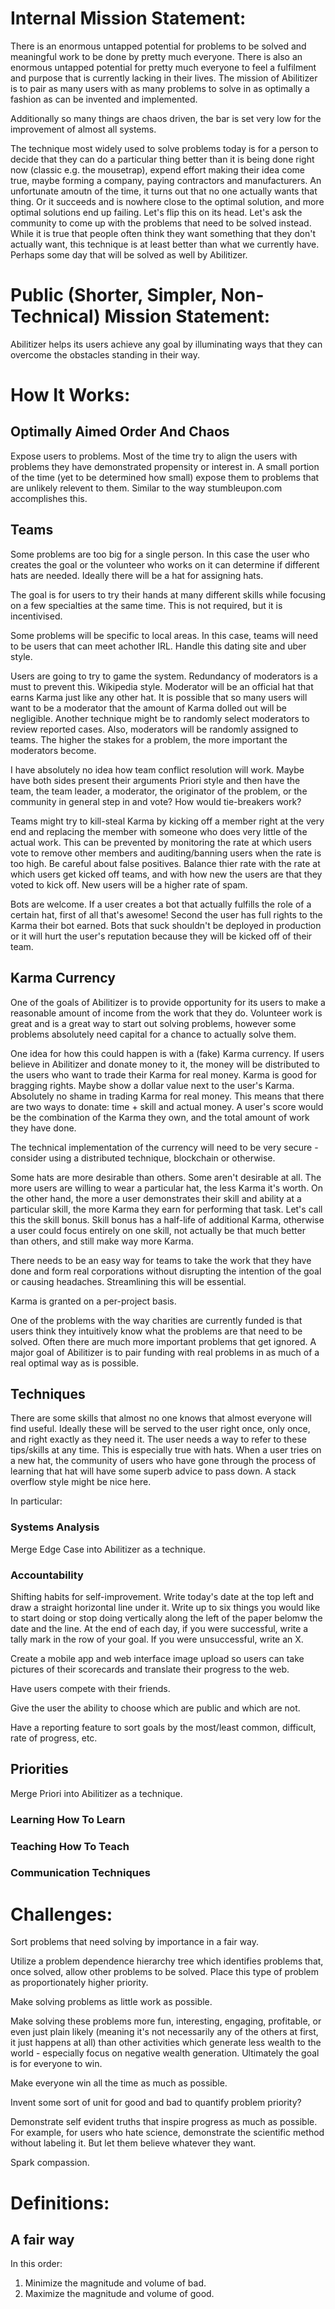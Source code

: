 # Internal Mission Statement:

There is an enormous untapped potential for problems to be solved and meaningful work to be done by pretty much everyone. There is also an enormous untapped potential for pretty much everyone to feel a fulfilment and purpose that is currently lacking in their lives. The mission of Abilitizer is to pair as many users with as many problems to solve in as optimally a fashion as can be invented and implemented.

Additionally so many things are chaos driven, the bar is set very low for the improvement of almost all systems.

The technique most widely used to solve problems today is for a person to decide that they can do a particular thing better than it is being done right now (classic e.g. the mousetrap), expend effort making their idea come true, maybe forming a company, paying contractors and manufacturers. An unfortunate amoutn of the time, it turns out that no one actually wants that thing. Or it succeeds and is nowhere close to the optimal solution, and more optimal solutions end up failing. Let's flip this on its head. Let's ask the community to come up with the problems that need to be solved instead. While it is true that people often think they want something that they don't actually want, this technique is at least better than what we currently have. Perhaps some day that will be solved as well by Abilitizer.



# Public (Shorter, Simpler, Non-Technical) Mission Statement:

Abilitizer helps its users achieve any goal by illuminating ways that they can overcome the obstacles standing in their way.



# How It Works:

## Optimally Aimed Order And Chaos

Expose users to problems. Most of the time try to align the users with problems they have demonstrated propensity or interest in. A small portion of the time (yet to be determined how small) expose them to problems that are unlikely relevent to them. Similar to the way stumbleupon.com accomplishes this.

## Teams

Some problems are too big for a single person. In this case the user who creates the goal or the volunteer who works on it can determine if different hats are needed. Ideally there will be a hat for assigning hats.

The goal is for users to try their hands at many different skills while focusing on a few specialties at the same time. This is not required, but it is incentivised.

Some problems will be specific to local areas. In this case, teams will need to be users that can meet achother IRL. Handle this dating site and uber style.

Users are going to try to game the system. Redundancy of moderators is a must to prevent this. Wikipedia style. Moderator will be an official hat that earns Karma just like any other hat. It is possible that so many users will want to be a moderator that the amount of Karma dolled out will be negligible. Another technique might be to randomly select moderators to review reported cases. Also, moderators will be randomly assigned to teams. The higher the stakes for a problem, the more important the moderators become.

I have absolutely no idea how team conflict resolution will work. Maybe have both sides present their arguments Priori style and then have the team, the team leader, a moderator, the originator of the problem, or the community in general step in and vote? How would tie-breakers work?

Teams might try to kill-steal Karma by kicking off a member right at the very end and replacing the member with someone who does very little of the actual work. This can be prevented by monitoring the rate at which users vote to remove other members and auditing/banning users when the rate is too high. Be careful about false positives. Balance thier rate with the rate at which users get kicked off teams, and with how new the users are that they voted to kick off. New users will be a higher rate of spam.

Bots are welcome. If a user creates a bot that actually fulfills the role of a certain hat, first of all that's awesome! Second the user has full rights to the Karma their bot earned. Bots that suck shouldn't be deployed in production or it will hurt the user's reputation because they will be kicked off of their team.

## Karma Currency

One of the goals of Abilitizer is to provide opportunity for its users to make a reasonable amount of income from the work that they do. Volunteer work is great and is a great way to start out solving problems, however some problems absolutely need capital for a chance to actually solve them.

One idea for how this could happen is with a (fake) Karma currency. If users believe in Abilitizer and donate money to it, the money will be distributed to the users who want to trade their Karma for real money. Karma is good for bragging rights. Maybe show a dollar value next to the user's Karma. Absolutely no shame in trading Karma for real money. This means that there are two ways to donate: time + skill and actual money. A user's score would be the combination of the Karma they own, and the total amount of work they have done.

The technical implementation of the currency will need to be very secure - consider using a distributed technique, blockchain or otherwise.

Some hats are more desirable than others. Some aren't desirable at all. The more users are willing to wear a particular hat, the less Karma it's worth. On the other hand, the more a user demonstrates their skill and ability at a particular skill, the more Karma they earn for performing that task. Let's call this the skill bonus. Skill bonus has a half-life of additional Karma, otherwise a user could focus entirely on one skill, not actually be that much better than others, and still make way more Karma.

There needs to be an easy way for teams to take the work that they have done and form real corporations without disrupting the intention of the goal or causing headaches. Streamlining this will be essential.

Karma is granted on a per-project basis.

One of the problems with the way charities are currently funded is that users think they intuitively know what the problems are that need to be solved. Often there are much more important problems that get ignored. A major goal of Abilitizer is to pair funding with real problems in as much of a real optimal way as is possible.

## Techniques

There are some skills that almost no one knows that almost everyone will find useful. Ideally these will be served to the user right once, only once, and right exactly as they need it. The user needs a way to refer to these tips/skills at any time. This is especially true with hats. When a user tries on a new hat, the community of users who have gone through the process of learning that hat will have some superb advice to pass down. A stack overflow style might be nice here.

In particular:

### Systems Analysis

Merge Edge Case into Abilitizer as a technique.

### Accountability

Shifting habits for self-improvement. Write today's date at the top left and draw a straight horizontal line under it. Write up to six things you would like to start doing or stop doing vertically along the left of the paper belomw the date and the line. At the end of each day, if you were successful, write a tally mark in the row of your goal. If you were unsuccessful, write an X.

Create a mobile app and web interface image upload so users can take pictures of their scorecards and translate their progress to the web.

Have users compete with their friends.

Give the user the ability to choose which are public and which are not.

Have a reporting feature to sort goals by the most/least common, difficult, rate of progress, etc.

## Priorities

Merge Priori into Abilitizer as a technique.

### Learning How To Learn

### Teaching How To Teach

### Communication Techniques



# Challenges:

Sort problems that need solving by importance in a fair way.

Utilize a problem dependence hierarchy tree which identifies problems that, once solved, allow other problems to be solved. Place this type of problem as proportionately higher priority.

Make solving problems as little work as possible.

Make solving these problems more fun, interesting, engaging, profitable, or even just plain likely (meaning it's not necessarily any of the others at first, it just happens at all) than other activities which generate less wealth to the world - especially focus on negative wealth generation. Ultimately the goal is for everyone to win.

Make everyone win all the time as much as possible.

Invent some sort of unit for good and bad to quantify problem priority?

Demonstrate self evident truths that inspire progress as much as possible. For example, for users who hate science, demonstrate the scientific method without labeling it. But let them believe whatever they want.

Spark compassion.



# Definitions:

## A fair way

In this order:

1. Minimize the magnitude and volume of bad.
2. Maximize the magnitude and volume of good.


